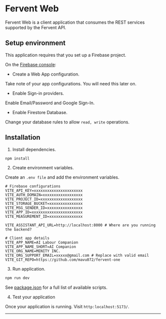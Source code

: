# Fervent Web

Fervent Web is a client application that consumes the REST services supported by the Fervent API.

## Setup environment

This application requires that you set up a Firebase project.

On the [Firebase console](https://console.firebase.google.com/u/1/):
- Create a Web App configuration.

Take note of your app configurations. You will need this later on.

- Enable Sign-in providers.

Enable Email/Password and Google Sign-In.

- Enable Firestore Database.

Change your database rules to allow `read, write` operations.


## Installation

1. Install dependencies.

```zsh
npm install
```

2. Create environment variables.

Create an `.env file` and add the environment variables.

```env
# Firebase configurations
VITE_API_KEY=xxxxxxxxxxxxxxxxxxxxxx
VITE_AUTH_DOMAIN=xxxxxxxxxxxxxxxxxx
VITE_PROJECT_ID=xxxxxxxxxxxxxxxxxxx
VITE_STORAGE_BUCKET=xxxxxxxxxxxxxxx
VITE_MSG_SENDER_ID=xxxxxxxxxxxxxxxx
VITE_APP_ID=xxxxxxxxxxxxxxxxxxxxxxx
VITE_MEASUREMENT_ID=xxxxxxxxxxxxxxx

VITE_ASSISTANT_API_URL=http://localhost:8000 # Where are you running the backend?

# Client app details
VITE_APP_NAME=AI Labour Companion
VITE_APP_NAME_SHORT=AI Companion
VITE_ORG_NAME=MENITY INC.
VITE_ORG_SUPPORT_EMAIL=xxxxx@gmail.com # Replace with valid email
VITE_GIT_REPO=https://github.com/mavu072/fervent-one
```

3. Run application.

```zsh
npm run dev
```

See [package.json](./package.json) for a full list of available scripts.

4. Test your application

Once your application is running. Visit `http:localhost:5173/`.

---